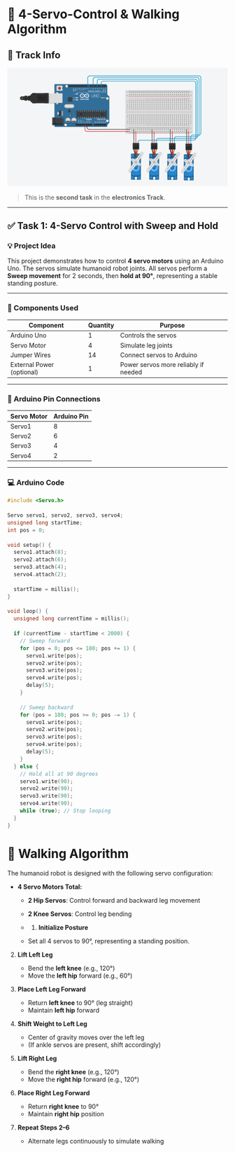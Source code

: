 # 🤖 4-Servo-Control & Walking Algorithm

## 🧠 Track Info
![diagram to show the project](RESULT.png)
> This is the **second task** in the **electronics Track**.

---

## ✅ Task 1: 4-Servo Control with Sweep and Hold

### 💡 Project Idea
This project demonstrates how to control **4 servo motors** using an Arduino Uno. The servos simulate humanoid robot joints. All servos perform a **Sweep movement** for 2 seconds, then **hold at 90°**, representing a stable standing posture.

---

### 🧰 Components Used

| Component             | Quantity | Purpose                                 |
|-----------------------|----------|-----------------------------------------|
| Arduino Uno           | 1        | Controls the servos                     |
| Servo Motor           | 4        | Simulate leg joints                     |
| Jumper Wires          | 14       | Connect servos to Arduino               |
| External Power (optional) | 1    | Power servos more reliably if needed    |

---

### 🔌 Arduino Pin Connections

| Servo Motor | Arduino Pin |
|-------------|-------------|
| Servo1      | 8          |
| Servo2      | 6          |
| Servo3      | 4         |
| Servo4      | 2          |



---

### 💻 Arduino Code

```cpp
#include <Servo.h>

Servo servo1, servo2, servo3, servo4;
unsigned long startTime;
int pos = 0;

void setup() {
  servo1.attach(8);
  servo2.attach(6);
  servo3.attach(4);
  servo4.attach(2);

  startTime = millis();
}

void loop() {
  unsigned long currentTime = millis();

  if (currentTime - startTime < 2000) {
    // Sweep forward
    for (pos = 0; pos <= 180; pos += 1) {
      servo1.write(pos);
      servo2.write(pos);
      servo3.write(pos);
      servo4.write(pos);
      delay(5);
    }

    // Sweep backward
    for (pos = 180; pos >= 0; pos -= 1) {
      servo1.write(pos);
      servo2.write(pos);
      servo3.write(pos);
      servo4.write(pos);
      delay(5);
    }
  } else {
    // Hold all at 90 degrees
    servo1.write(90);
    servo2.write(90);
    servo3.write(90);
    servo4.write(90);
    while (true); // Stop looping
  }
}
```
# 🤖  Walking Algorithm
The humanoid robot is designed with the following servo configuration:

- **4 Servo Motors Total:**
  - **2 Hip Servos**: Control forward and backward leg movement
  - **2 Knee Servos**: Control leg bending
 
  - 1. **Initialize Posture**
   - Set all 4 servos to 90°, representing a standing position.

2. **Lift Left Leg**
   - Bend the **left knee** (e.g., 120°)
   - Move the **left hip** forward (e.g., 60°)
   

3. **Place Left Leg Forward**
   - Return **left knee** to 90° (leg straight)
   - Maintain **left hip** forward

4. **Shift Weight to Left Leg**
   - Center of gravity moves over the left leg
   - (If ankle servos are present, shift accordingly)

5. **Lift Right Leg**
   - Bend the **right knee** (e.g., 120°)
   - Move the **right hip** forward (e.g., 120°)

6. **Place Right Leg Forward**
   - Return **right knee** to 90°
   - Maintain **right hip** position

7. **Repeat Steps 2–6**
   - Alternate legs continuously to simulate walking
